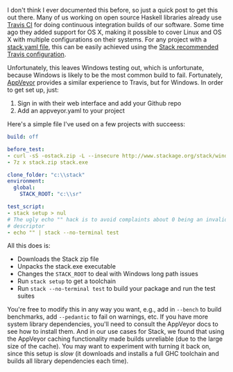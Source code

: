 I don't think I ever documented this before, so just a quick post to get this
out there. Many of us working on open source Haskell libraries already use
[Travis CI](https://travis-ci.org/) for doing continuous integration builds of
our software. Some time ago they added support for OS X, making it possible to
cover Linux and OS X with multiple configurations on their systems. For any
project with a [stack.yaml
file](https://docs.haskellstack.org/en/stable/yaml_configuration/), this can be
easily achieved using the [Stack recommended Travis
configuration](https://docs.haskellstack.org/en/stable/GUIDE/#travis-with-caching).

Unfortunately, this leaves Windows testing out, which is unfortunate, because Windows is likely to be the most common build to fail. Fortunately, [AppVeyor](https://www.appveyor.com/) provides a similar experience to Travis, but for Windows. In order to get set up, just:

1. Sign in with their web interface and add your Github repo
2. Add an appveyor.yaml to your project

Here's a simple file I've used on a few projects with succeess:

```yaml
build: off

before_test:
- curl -sS -ostack.zip -L --insecure http://www.stackage.org/stack/windows-i386
- 7z x stack.zip stack.exe

clone_folder: "c:\\stack"
environment:
  global:
    STACK_ROOT: "c:\\sr"

test_script:
- stack setup > nul
# The ugly echo "" hack is to avoid complaints about 0 being an invalid file
# descriptor
- echo "" | stack --no-terminal test
```

All this does is:

* Downloads the Stack zip file
* Unpacks the stack.exe executable
* Changes the `STACK_ROOT` to deal with Windows long path issues
* Run `stack setup` to get a toolchain
* Run `stack --no-terminal test` to build your package and run the test suites

You're free to modify this in any way you want, e.g., add in `--bench` to build
benchmarks, add `--pedantic` to fail on warnings, etc. If you have more system
library dependencies, you'll need to consult the AppVeyor docs to see how to
install them. And in our use cases for Stack, we found that using the AppVeyor
caching functionality made builds unreliable (due to the large size of the
cache). You may want to experiment with turning it back on, since this setup is
_slow_ (it downloads and installs a full GHC toolchain and builds all library
dependencies each time).
